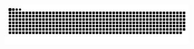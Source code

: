 


![](https://raw.githubusercontent.com/kqnan/kqnan/main/assets/github-contribution-grid-snake.svg)



